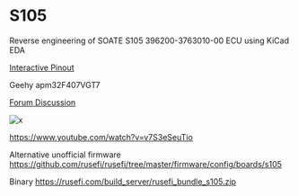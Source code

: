 # S105

Reverse engineering of SOATE S105 396200-3763010-00 ECU using KiCad EDA

[Interactive Pinout](https://rusefi.com/docs/pinouts/s105/)

Geehy apm32F407VGT7

[Forum Discussion](https://rusefi.com/forum/viewtopic.php?f=4&t=2496)

![x](S105-ECU.jpg)


https://www.youtube.com/watch?v=v7S3eSeuTio


Alternative unofficial firmware https://github.com/rusefi/rusefi/tree/master/firmware/config/boards/s105

Binary https://rusefi.com/build_server/rusefi_bundle_s105.zip
